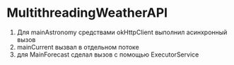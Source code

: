 # MultithreadingWeatherAPI

1.  Для mainAstronomy средствами okHttpClient выполнил асинхронный вызов
2.  mainCurrent вызвал в отдельном потоке
3.  для MainForecast сделал вызов с помощью ExecutorService
